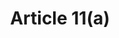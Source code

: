 ---
title: "Article 11(a)"
draft: false
exceptions:
- info51
memberstates:
- DK
score: 3
compensation:
- 
remarks: |
 This article is implemented verbatim in Danish law


link: ""
---